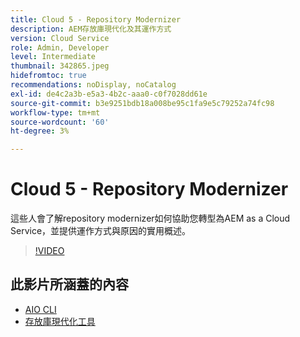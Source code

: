 ```yaml
---
title: Cloud 5 - Repository Modernizer
description: AEM存放庫現代化及其運作方式
version: Cloud Service
role: Admin, Developer
level: Intermediate
thumbnail: 342865.jpeg
hidefromtoc: true
recommendations: noDisplay, noCatalog
exl-id: de4c2a3b-e5a3-4b2c-aaa0-c0f7028dd61e
source-git-commit: b3e9251bdb18a008be95c1fa9e5c79252a74fc98
workflow-type: tm+mt
source-wordcount: '60'
ht-degree: 3%

---
```


# Cloud 5 - Repository Modernizer

這些人會了解repository modernizer如何協助您轉型為AEM as a Cloud Service，並提供運作方式與原因的實用概述。

>[!VIDEO](https://video.tv.adobe.com/v/342865?quality=12&learn=on)

## 此影片所涵蓋的內容

+ [AIO CLI](https://github.com/adobe/aio-cli-plugin-aem-cloud-service-migration)
+ [存放庫現代化工具](https://github.com/adobe/aem-cloud-service-source-migration/tree/master/packages/repository-modernizer)
